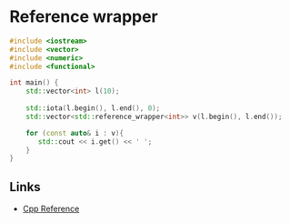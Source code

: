 # Reference wrapper

```cpp
#include <iostream>
#include <vector>
#include <numeric>
#include <functional>

int main() {
    std::vector<int> l(10);
 
    std::iota(l.begin(), l.end(), 0);
    std::vector<std::reference_wrapper<int>> v(l.begin(), l.end());

    for (const auto& i : v){
       std::cout << i.get() << ' ';
    }
}
```

## Links
- [Cpp Reference](https://en.cppreference.com/w/cpp/utility/functional/reference_wrapper)
